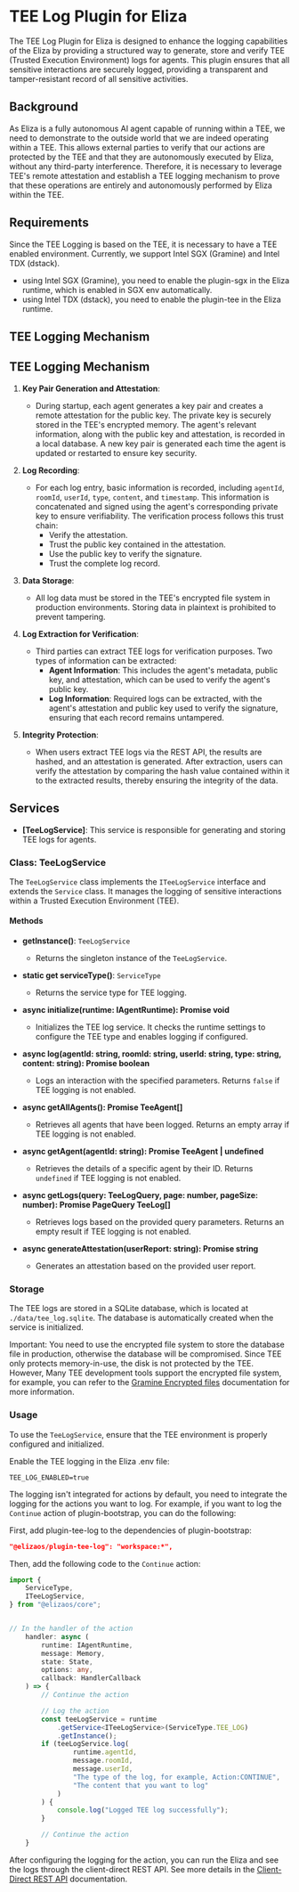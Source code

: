 # TEE Log Plugin for Eliza

The TEE Log Plugin for Eliza is designed to enhance the logging capabilities of the Eliza by providing a structured way to generate, store and verify TEE (Trusted Execution Environment) logs for agents. This plugin ensures that all sensitive interactions are securely logged, providing a transparent and tamper-resistant record of all sensitive activities.

## Background

As Eliza is a fully autonomous AI agent capable of running within a TEE, we need to demonstrate to the outside world that we are indeed operating within a TEE. This allows external parties to verify that our actions are protected by the TEE and that they are autonomously executed by Eliza, without any third-party interference. Therefore, it is necessary to leverage TEE's remote attestation and establish a TEE logging mechanism to prove that these operations are entirely and autonomously performed by Eliza within the TEE.

## Requirements

Since the TEE Logging is based on the TEE, it is necessary to have a TEE enabled environment. Currently, we support Intel SGX (Gramine) and Intel TDX (dstack).
- using Intel SGX (Gramine), you need to enable the plugin-sgx in the Eliza runtime, which is enabled in SGX env automatically.
- using Intel TDX (dstack), you need to enable the plugin-tee in the Eliza runtime.

## TEE Logging Mechanism

## TEE Logging Mechanism

1. **Key Pair Generation and Attestation**:
   - During startup, each agent generates a key pair and creates a remote attestation for the public key. The private key is securely stored in the TEE's encrypted memory. The agent's relevant information, along with the public key and attestation, is recorded in a local database. A new key pair is generated each time the agent is updated or restarted to ensure key security.

2. **Log Recording**:
   - For each log entry, basic information is recorded, including `agentId`, `roomId`, `userId`, `type`, `content`, and `timestamp`. This information is concatenated and signed using the agent's corresponding private key to ensure verifiability. The verification process follows this trust chain:
     - Verify the attestation.
     - Trust the public key contained in the attestation.
     - Use the public key to verify the signature.
     - Trust the complete log record.

3. **Data Storage**:
   - All log data must be stored in the TEE's encrypted file system in production environments. Storing data in plaintext is prohibited to prevent tampering.

4. **Log Extraction for Verification**:
   - Third parties can extract TEE logs for verification purposes. Two types of information can be extracted:
     - **Agent Information**: This includes the agent's metadata, public key, and attestation, which can be used to verify the agent's public key.
     - **Log Information**: Required logs can be extracted, with the agent's attestation and public key used to verify the signature, ensuring that each record remains untampered.

5. **Integrity Protection**:
   - When users extract TEE logs via the REST API, the results are hashed, and an attestation is generated. After extraction, users can verify the attestation by comparing the hash value contained within it to the extracted results, thereby ensuring the integrity of the data.

## Services

- **[TeeLogService]**: This service is responsible for generating and storing TEE logs for agents.

### Class: TeeLogService

The `TeeLogService` class implements the `ITeeLogService` interface and extends the `Service` class. It manages the logging of sensitive interactions within a Trusted Execution Environment (TEE).

#### Methods

- **getInstance()**: `TeeLogService`
  - Returns the singleton instance of the `TeeLogService`.

- **static get serviceType()**: `ServiceType`
  - Returns the service type for TEE logging.

- **async initialize(runtime: IAgentRuntime): Promise void**
  - Initializes the TEE log service. It checks the runtime settings to configure the TEE type and enables logging if configured.

- **async log(agentId: string, roomId: string, userId: string, type: string, content: string): Promise boolean**
  - Logs an interaction with the specified parameters. Returns `false` if TEE logging is not enabled.

- **async getAllAgents(): Promise TeeAgent[]**
  - Retrieves all agents that have been logged. Returns an empty array if TEE logging is not enabled.

- **async getAgent(agentId: string): Promise TeeAgent | undefined**
  - Retrieves the details of a specific agent by their ID. Returns `undefined` if TEE logging is not enabled.

- **async getLogs(query: TeeLogQuery, page: number, pageSize: number): Promise PageQuery TeeLog[]**
  - Retrieves logs based on the provided query parameters. Returns an empty result if TEE logging is not enabled.

- **async generateAttestation(userReport: string): Promise string**
  - Generates an attestation based on the provided user report.

### Storage

The TEE logs are stored in a SQLite database, which is located at `./data/tee_log.sqlite`. The database is automatically created when the service is initialized.

Important: You need to use the encrypted file system to store the database file in production, otherwise the database will be compromised. Since TEE only protects memory-in-use, the disk is not protected by the TEE. However, Many TEE development tools support the encrypted file system, for example, you can refer to the [Gramine Encrypted files](https://gramine.readthedocs.io/en/latest/manifest-syntax.html#encrypted-files) documentation for more information.

### Usage

To use the `TeeLogService`, ensure that the TEE environment is properly configured and initialized.

Enable the TEE logging in the Eliza .env file:

```env
TEE_LOG_ENABLED=true
```

The logging isn't integrated for actions by default, you need to integrate the logging for the actions you want to log. For example, if you want to log the `Continue` action of plugin-bootstrap, you can do the following:

First, add plugin-tee-log to the dependencies of plugin-bootstrap:

```json
"@elizaos/plugin-tee-log": "workspace:*",
```

Then, add the following code to the `Continue` action:

```typescript
import {
    ServiceType,
    ITeeLogService,
} from "@elizaos/core";


// In the handler of the action
    handler: async (
        runtime: IAgentRuntime,
        message: Memory,
        state: State,
        options: any,
        callback: HandlerCallback
    ) => {
        // Continue the action

        // Log the action
        const teeLogService = runtime
            .getService<ITeeLogService>(ServiceType.TEE_LOG)
            .getInstance();
        if (teeLogService.log(
                runtime.agentId,
                message.roomId,
                message.userId,
                "The type of the log, for example, Action:CONTINUE",
                "The content that you want to log"
            )
        ) {
            console.log("Logged TEE log successfully");
        }

        // Continue the action
    }
```

After configuring the logging for the action, you can run the Eliza and see the logs through the client-direct REST API. See more details in the [Client-Direct REST API](../client-direct/src/README.md) documentation.

